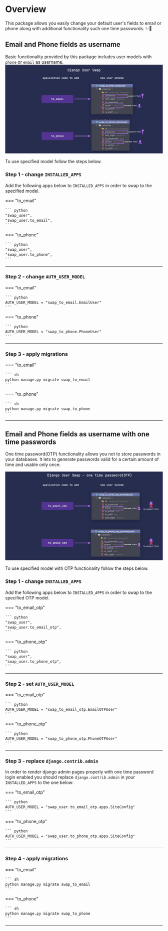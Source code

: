# Overview
This package  allows you easily change your default user's fields to email or phone along with additional functionality such one time passwords.
✨🐍

## Email and Phone fields as username
Basic functionality provided by this package includes user models with `phone` or `email` as username.
![Email and Phone](./media/images/django_user_swap_01.jpeg)

To use specified model follow the steps below.
### Step 1 - change `INSTALLED_APPS`
Add the following apps below to `INSTALLED_APPS` in order to swap to the specified model.

=== "to_email"

    ``` python
    "swap_user",
    "swap_user.to_email",
    ```

=== "to_phone"

    ``` python
    "swap_user",
    "swap_user.to_phone",
    ```

---

### Step 2 - change `AUTH_USER_MODEL`
=== "to_email"

    ``` python
    AUTH_USER_MODEL = "swap_to_email.EmailUser"
    ```

=== "to_phone"

    ``` python
    AUTH_USER_MODEL = "swap_to_phone.PhoneUser"
    ```

---

### Step 3 - apply migrations
=== "to_email"

    ``` sh
    python manage.py migrate swap_to_email
    ```

=== "to_phone"

    ``` sh
    python manage.py migrate swap_to_phone
    ```

---



## Email and Phone fields as username with one time passwords
One time password(OTP) functionality allows you not to store passwords in your databases.
It lets to generate passwords valid for a certain amount of time and usable only once.

![Email and Phone OTP](./media/images/django_user_swap_02.jpeg)

To use specified model with OTP functionality follow the steps below.
### Step 1 - change `INSTALLED_APPS`
Add the following apps below to `INSTALLED_APPS` in order to swap to the specified OTP model.

=== "to_email_otp"

    ``` python
    "swap_user",
    "swap_user.to_email_otp",
    ```

=== "to_phone_otp"

    ``` python
    "swap_user",
    "swap_user.to_phone_otp",
    ```

---

### Step 2 - set `AUTH_USER_MODEL`
=== "to_email_otp"

    ``` python
    AUTH_USER_MODEL = "swap_to_email_otp.EmailOTPUser"
    ```

=== "to_phone_otp"

    ``` python
    AUTH_USER_MODEL = "swap_to_phone_otp.PhoneOTPUser"
    ```

---

### Step 3 - replace `django.contrib.admin`
In order to render django admin pages properly with one time password login enabled you should replace `django.contrib.admin` in
your `INSTALLED_APPS` to the one below:

=== "to_email_otp"

    ``` python
    AUTH_USER_MODEL = "swap_user.to_email_otp.apps.SiteConfig"
    ```

=== "to_phone_otp"

    ``` python
    AUTH_USER_MODEL = "swap_user.to_phone_otp.apps.SiteConfig"
    ```

---

### Step 4 - apply migrations
=== "to_email"

    ``` sh
    python manage.py migrate swap_to_email
    ```

=== "to_phone"

    ``` sh
    python manage.py migrate swap_to_phone
    ```

---